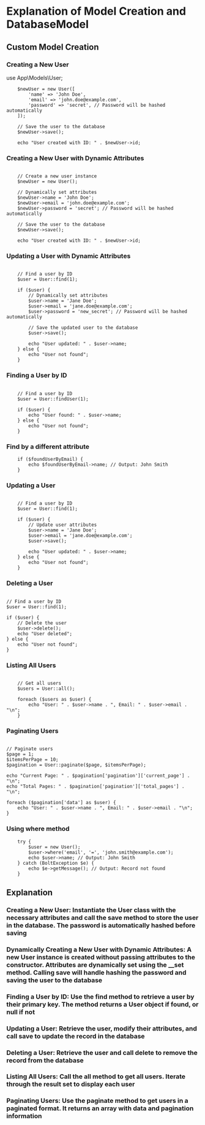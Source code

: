# Explanation of Model Creation and DatabaseModel

## Custom Model Creation

### Creating a New User

use App\Models\User;

``` // Create a new user
    $newUser = new User([
        'name' => 'John Doe',
        'email' => 'john.doe@example.com',
        'password' => 'secret', // Password will be hashed automatically
    ]);

    // Save the user to the database
    $newUser->save();

    echo "User created with ID: " . $newUser->id;
```

### Creating a New User with Dynamic Attributes

``` use App\Models\User;

    // Create a new user instance
    $newUser = new User();

    // Dynamically set attributes
    $newUser->name = 'John Doe';
    $newUser->email = 'john.doe@example.com';
    $newUser->password = 'secret'; // Password will be hashed automatically

    // Save the user to the database
    $newUser->save();

    echo "User created with ID: " . $newUser->id;
```

### Updating a User with Dynamic Attributes

``` use App\Models\User;

    // Find a user by ID
    $user = User::find(1);

    if ($user) {
        // Dynamically set attributes
        $user->name = 'Jane Doe';
        $user->email = 'jane.doe@example.com';
        $user->password = 'new_secret'; // Password will be hashed automatically

        // Save the updated user to the database
        $user->save();

        echo "User updated: " . $user->name;
    } else {
        echo "User not found";
    }
```

### Finding a User by ID

``` use App\Models\User;

    // Find a user by ID
    $user = User::findUser(1);

    if ($user) {
        echo "User found: " . $user->name;
    } else {
        echo "User not found";
    }
```

### Find by a different attribute

``` $foundUserByEmail = $user->findBy(['email' => 'john.smith@example.com']);
    if ($foundUserByEmail) {
        echo $foundUserByEmail->name; // Output: John Smith
    }
```

### Updating a User

``` use App\Models\User;

    // Find a user by ID
    $user = User::find(1);

    if ($user) {
        // Update user attributes
        $user->name = 'Jane Doe';
        $user->email = 'jane.doe@example.com';
        $user->save();

        echo "User updated: " . $user->name;
    } else {
        echo "User not found";
    }
```

### Deleting a User

``` use App\Models\User;

// Find a user by ID
$user = User::find(1);

if ($user) {
    // Delete the user
    $user->delete();
    echo "User deleted";
} else {
    echo "User not found";
}
```

### Listing All Users

``` use App\Models\User;

    // Get all users
    $users = User::all();

    foreach ($users as $user) {
        echo "User: " . $user->name . ", Email: " . $user->email . "\n";
    }
```

### Paginating Users

``` use App\Models\User;

// Paginate users
$page = 1;
$itemsPerPage = 10;
$pagination = User::paginate($page, $itemsPerPage);

echo "Current Page: " . $pagination['pagination']['current_page'] . "\n";
echo "Total Pages: " . $pagination['pagination']['total_pages'] . "\n";

foreach ($pagination['data'] as $user) {
    echo "User: " . $user->name . ", Email: " . $user->email . "\n";
}
```

### Using where method

``` // Using where method for more custom queries
    try {
        $user = new User();
        $user->where('email', '=', 'john.smith@example.com');
        echo $user->name; // Output: John Smith
    } catch (BoltException $e) {
        echo $e->getMessage(); // Output: Record not found
    }
```

## Explanation

### Creating a New User: Instantiate the User class with the necessary attributes and call the save method to store the user in the database. The password is automatically hashed before saving

### Dynamically Creating a New User with Dynamic Attributes: A new User instance is created without passing attributes to the constructor. Attributes are dynamically set using the __set method. Calling save will handle hashing the password and saving the user to the database

### Finding a User by ID: Use the find method to retrieve a user by their primary key. The method returns a User object if found, or null if not

### Updating a User: Retrieve the user, modify their attributes, and call save to update the record in the database

### Deleting a User: Retrieve the user and call delete to remove the record from the database

### Listing All Users: Call the all method to get all users. Iterate through the result set to display each user

### Paginating Users: Use the paginate method to get users in a paginated format. It returns an array with data and pagination information
